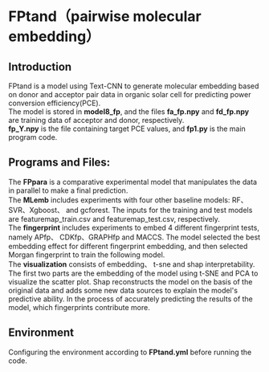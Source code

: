 # FPtand（pairwise molecular embedding）  
## Introduction
FPtand is a model using Text-CNN to generate molecular embedding based on donor and acceptor pair data in organic solar cell for predicting power conversion efficiency(PCE). 
<br>The model is stored in **model8_fp**, and the files **fa_fp.npy** and **fd_fp.npy** are training data of acceptor and donor, respectively.
<br>**fp_Y.npy** is the file containing target PCE values, and **fp1.py** is the main program code.
## Programs and Files:
The **FPpara** is a comparative experimental model that manipulates the data in parallel to make a final prediction.
<br>The **MLemb** includes experiments with four other baseline models: RF、SVR、Xgboost、 and gcforest. The inputs for the training and test models are featuremap_train.csv and featuremap_test.csv, respectively.
<br>The **fingerprint** includes experiments to embed 4 different fingerprint tests, namely APfp、 CDKfp、GRAPHfp and MACCS. The model selected the best embedding effect for different fingerprint embedding, and then selected Morgan fingerprint to train the following model.
<br>The **visualization** consists of embedding、 t-sne and shap interpretability. The first two parts are the embedding of the model using t-SNE and PCA to visualize the scatter plot. Shap reconstructs the model on the basis of the original data and adds some new data sources to explain the model's predictive ability. In the process of accurately predicting the results of the model, which fingerprints contribute more.
## Environment
Configuring the environment according to **FPtand.yml** before running the code.
